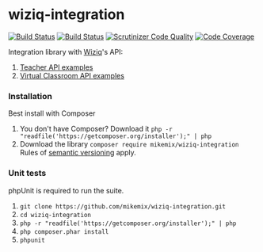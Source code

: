 # wiziq-integration

[![Build Status](https://travis-ci.org/mikemix/wiziq-integration.svg?branch=master)](https://travis-ci.org/mikemix/wiziq-integration) [![Build Status](https://scrutinizer-ci.com/g/mikemix/wiziq-integration/badges/build.png?b=master)](https://scrutinizer-ci.com/g/mikemix/wiziq-integration/build-status/master) [![Scrutinizer Code Quality](https://scrutinizer-ci.com/g/mikemix/wiziq-integration/badges/quality-score.png?b=master)](https://scrutinizer-ci.com/g/mikemix/wiziq-integration/?branch=master) [![Code Coverage](https://scrutinizer-ci.com/g/mikemix/wiziq-integration/badges/coverage.png?b=master)](https://scrutinizer-ci.com/g/mikemix/wiziq-integration/?branch=master)

Integration library with [Wiziq](http://www.wiziq.com)'s API:

1. [Teacher API examples](docs/teacher-api.md)
2. [Virtual Classroom API examples](docs/virtual-classroom-api.md)

### Installation

Best install with Composer

1. You don't have Composer?
   Download it `php -r "readfile('https://getcomposer.org/installer');" | php`
2. Download the library `composer require mikemix/wiziq-integration`
   Rules of [semantic versioning](http://semver.org) apply.

### Unit tests

phpUnit is required to run the suite.

1. `git clone https://github.com/mikemix/wiziq-integration.git`
2. `cd wiziq-integration`
3. `php -r "readfile('https://getcomposer.org/installer');" | php`
3. `php composer.phar install`
4. `phpunit`
